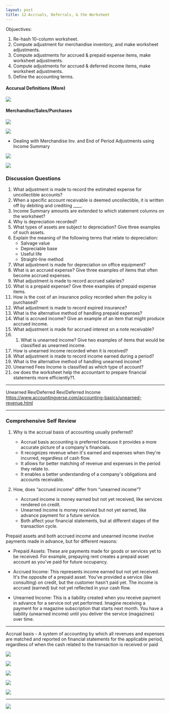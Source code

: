 ```yaml
---
layout: post
title: 12-Accruals, Deferrals, & the Worksheet
--- 
```



Objuectives:

1. Re-hash 10-column worksheet.
1. Compute adjustment for merchandise inventory, and make worksheet adjustments.
1. Compute adjustments for accrued & prepaid expense items, make worksheet adjustments.
1. Compute adjustments for accrued & deferred income items, make worksheet adjustments.
2. Define the accounting terms.

#### Accurual Definitions (More)

![](/assets/mc-graw-accounting-course/chap12-accurals/1.chap12.accurual.def.png)

#### Merchandise/Sales/Purchases

![](/assets/mc-graw-accounting-course/chap12-accurals/2.adjustments.4.merch.png)

![](/assets/mc-graw-accounting-course/chap12-accurals/2.steps.bal.adjustments.png)

- Dealing with Merchandise Inv. and End of Period Adjustments using Income Summary

![](/assets/mc-graw-accounting-course/chap12-accurals/3.income.summary.adjustments.png)

![](/assets/mc-graw-accounting-course/chap12-accurals/4.merch.inv.income.sum.png)

### Discussion Questions

1. What adjustment is made to record the estimated expense for uncollectible accounts?
2. When a specific account receivable is deemed uncollectible, it is written off by debiting and crediting ____.
3. Income Summary amounts are extended to which statement columns on the worksheet?
4. Why is depreciation recorded?
5. What types of assets are subject to depreciation? Give three examples of such assets.
6. Explain the meaning of the following terms that relate to depreciation:
    - Salvage value
    - Depreciable base
    - Useful life
    - Straight-line method
7. What adjustment is made for depreciation on office equipment?
8. What is an accrued expense? Give three examples of items that often become accrued expenses.
9. What adjustment is made to record accrued salaries?
1. What is a prepaid expense? Give three examples of prepaid expense items.
1. How is the cost of an insurance policy recorded when the policy is purchased?
1. What adjustment is made to record expired insurance?
1. What is the alternative method of handling prepaid expenses?
1. What is accrued income? Give an example of an item that might produce accrued income.
1. What adjustment is made for accrued interest on a note receivable?
1. 1. What is unearned income? Give two examples of items that would be classified as unearned income.
1. How is unearned income recorded when it is received?
1. What adjustment is made to record income earned during a period?
1. What is the alternative method of handling unearned income?
1. Unearned Fees Income is classified as which type of account?
1. ow does the worksheet help the accountant to prepare financial statements more efficiently?1. 

---

Unearned Rev/Deferred Rev/Deferred Income
https://www.accountingverse.com/accounting-basics/unearned-revenue.html


---

### Comprehensive Self Review

1. Why is the accrual basis of accounting usually preferred?  
   - Accrual basis accounting is preferred because it provides a more accurate picture of a company's financials. 
   - It recognizes revenue when it's earned and expenses when they're incurred, regardless of cash flow. 
   - It allows for better matching of revenue and expenses in the period they relate to.
   - It enables a better understanding of a company's obligations and accounts receivable.

2. How, does “accrued income” differ from “unearned income”?
   - Accrued income is money earned but not yet received, like services rendered on credit. 
   - Unearned income is money received but not yet earned, like advance payment for a future service. 
   - Both affect your financial statements, but at different stages of the transaction cycle.

Prepaid assets and both accrued income and unearned income involve payments made in advance, but for different reasons:

- Prepaid Assets: These are payments made for goods or services yet to be received.  For example, prepaying rent creates a prepaid asset account as you've paid for future occupancy.

- Accrued Income: This represents income earned but not yet received. It's the opposite of a prepaid asset. You've provided a service (like consulting) on credit, but the customer hasn't paid yet. The income is accrued (earned) but not yet reflected in your cash flow.

- Unearned Income: This is a liability created when you receive payment in advance for a service not yet performed.  Imagine receiving a payment for a magazine subscription that starts next month. You have a liability (unearned income) until you deliver the service (magazines) over time.


---


Accrual basis - A system of accounting by which all revenues and expenses are matched and reported on financial statements for the applicable period, regardless of when the cash related to the transaction is received or paid


![](/assets/mc-graw-accounting-course/chap12-accurals/3.accrual.act.png)

![](/assets/mc-graw-accounting-course/chap12-accurals/4.fed.state.employee.accrued.tax.png)

![](/assets/mc-graw-accounting-course/chap12-accurals/5.accrued.interest.on.notes.payable.png)

![](/assets/mc-graw-accounting-course/chap12-accurals/6.accrued.prepaid.exp.ex.supplies.png)

![](/assets/mc-graw-accounting-course/chap12-accurals/7.unearned.income.4.publishing.example.png)

---

![](/assets/mc-graw-accounting-course/chap12-accurals/8.over.all.review.png)